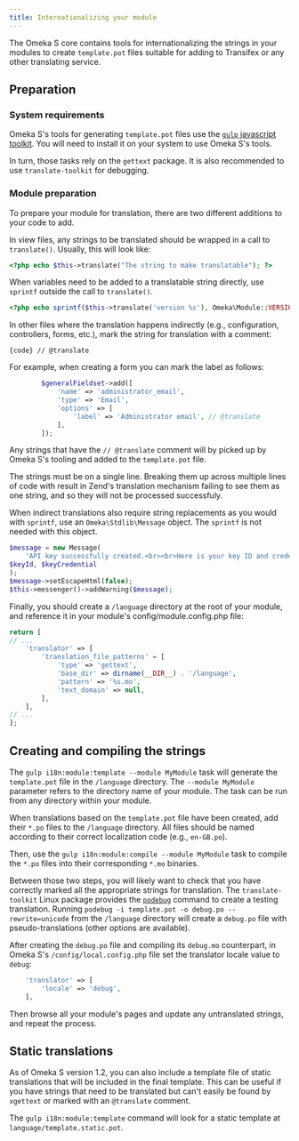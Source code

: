 ```yaml
---
title: Internationalizing your module
---
```


The Omeka S core contains tools for internationalizing the strings in your modules to create `template.pot` files suitable for adding to Transifex or any other translating service.

## Preparation

### System requirements

Omeka S's tools for generating `template.pot` files use the [`gulp` javascript toolkit](https://gulpjs.com). You will need to install it on your system to use Omeka S's tools.

In turn, those tasks rely on the `gettext` package. It is also recommended to use `translate-toolkit` for debugging.


### Module preparation

To prepare your module for translation, there are two different additions to your code to add.

In view files, any strings to be translated should be wrapped in a call to `translate()`. Usually, this will look like:

```php
<?php echo $this->translate("The string to make translatable"); ?>
```

When variables need to be added to a translatable string directly, use `sprintf` outside the call to `translate()`.

```php
<?php echo sprintf($this->translate('version %s'), Omeka\Module::VERSION); ?>

```

In other files where the translation happens indirectly (e.g., configuration, controllers, forms, etc.), mark the string for translation with a comment:

```
{code} // @translate
```

For example, when creating a form you can mark the label as follows:

```php
        $generalFieldset->add([
            'name' => 'administrator_email',
            'type' => 'Email',
            'options' => [
                'label' => 'Administrator email', // @translate
            ],
        ]);
```

Any strings that have the `// @translate` comment will by picked up by Omeka S's tooling and added to the `template.pot` file.

The strings must be on a single line. Breaking them up across multiple lines of code with result in Zend's translation mechanism failing to see them as one string, and so they will not be processed successfuly.

When indirect translations also require string replacements as you would with `sprintf`, use an `Omeka\Stdlib\Message` object. The `sprintf` is not needed with this object.

```php
$message = new Message(
    'API key successfully created.<br><br>Here is your key ID and credential for access to the API. WARNING: "key_credential" will be unretrievable after you navigate away from this page.<br><br>key_identity: <code>%s</code><br>key_credential: <code>%s</code>', // @translate
$keyId, $keyCredential
);
$message->setEscapeHtml(false);
$this->messenger()->addWarning($message);

```

Finally, you should create a `/language` directory at the root of your module, and reference it in your module's config/module.config.php file:

```php
return [
// ...
    'translator' => [
        'translation_file_patterns' = [
            'type' => 'gettext',
            'base_dir' => dirname(__DIR__) . '/language',
            'pattern' => '%s.mo',
            'text_domain' => null,
        ],
    ],
// ...
];
```
## Creating and compiling the strings 

The `gulp i18n:module:template --module MyModule` task will generate the `template.pot` file in the `/language` directory. The `--module MyModule` parameter refers to the directory name of your module. The task can be run from any directory within your module.

When translations based on the `template.pot` file have been created, add their `*.po` files to the `/language` directory. All files should be named according to their correct localization code (e.g., `en-GB.po`).

Then, use the `gulp i18n:module:compile --module MyModule` task to compile the `*.po` files into their corresponding `*.mo` binaries.

Between those two steps, you will likely want to check that you have correctly marked all the appropriate strings for translation. The `translate-toolkit` Linux package provides the [`podebug`](http://docs.translatehouse.org/projects/translate-toolkit/en/latest/commands/podebug.html) command to create a testing translation. Running `podebug -i template.pot -o debug.po --rewrite=unicode` from the `/language` directory will create a `debug.po` file with pseudo-translations (other options are available).

After creating the `debug.po` file and compiling its `debug.mo` counterpart, in Omeka S's `/config/local.config.php` file set the translator locale value to `debug`:

```php
    'translator' => [
        'locale' => 'debug',
    ],

```

Then browse all your module's pages and update any untranslated strings, and repeat the process.

## Static translations

As of Omeka S version 1.2, you can also include a template file of static translations that will be included in the final template.
This can be useful if you have strings that need to be translated but can't easily be found by `xgettext` or marked with an `@translate`
comment.

The `gulp i18n:module:template` command will look for a static template at `language/template.static.pot`.
